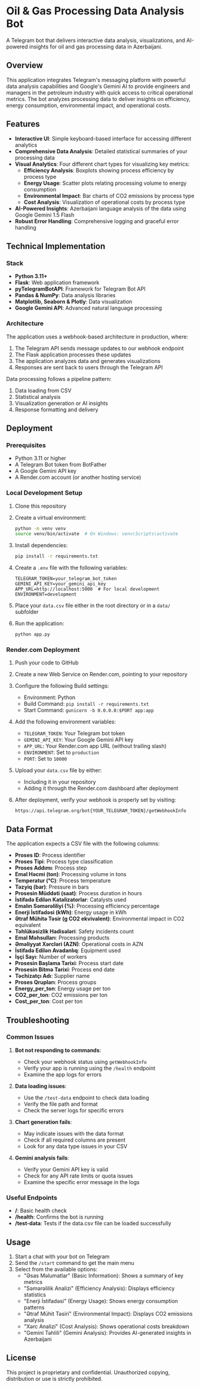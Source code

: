 # Oil & Gas Processing Data Analysis Bot

A Telegram bot that delivers interactive data analysis, visualizations, and AI-powered insights for oil and gas processing data in Azerbaijani.

## Overview

This application integrates Telegram's messaging platform with powerful data analysis capabilities and Google's Gemini AI to provide engineers and managers in the petroleum industry with quick access to critical operational metrics. The bot analyzes processing data to deliver insights on efficiency, energy consumption, environmental impact, and operational costs.

## Features

- **Interactive UI**: Simple keyboard-based interface for accessing different analytics
- **Comprehensive Data Analysis**: Detailed statistical summaries of your processing data
- **Visual Analytics**: Four different chart types for visualizing key metrics:
  - **Efficiency Analysis**: Boxplots showing process efficiency by process type
  - **Energy Usage**: Scatter plots relating processing volume to energy consumption
  - **Environmental Impact**: Bar charts of CO2 emissions by process type
  - **Cost Analysis**: Visualization of operational costs by process type
- **AI-Powered Insights**: Azerbaijani language analysis of the data using Google Gemini 1.5 Flash
- **Robust Error Handling**: Comprehensive logging and graceful error handling

## Technical Implementation

### Stack

- **Python 3.11+**
- **Flask**: Web application framework
- **pyTelegramBotAPI**: Framework for Telegram Bot API
- **Pandas & NumPy**: Data analysis libraries
- **Matplotlib, Seaborn & Plotly**: Data visualization
- **Google Gemini API**: Advanced natural language processing

### Architecture

The application uses a webhook-based architecture in production, where:

1. The Telegram API sends message updates to our webhook endpoint
2. The Flask application processes these updates
3. The application analyzes data and generates visualizations
4. Responses are sent back to users through the Telegram API

Data processing follows a pipeline pattern:
1. Data loading from CSV
2. Statistical analysis
3. Visualization generation or AI insights
4. Response formatting and delivery

## Deployment

### Prerequisites

- Python 3.11 or higher
- A Telegram Bot token from BotFather
- A Google Gemini API key
- A Render.com account (or another hosting service)

### Local Development Setup

1. Clone this repository

2. Create a virtual environment:
   ```bash
   python -m venv venv
   source venv/bin/activate  # On Windows: venv\Scripts\activate
   ```

3. Install dependencies:
   ```bash
   pip install -r requirements.txt
   ```

4. Create a `.env` file with the following variables:
   ```
   TELEGRAM_TOKEN=your_telegram_bot_token
   GEMINI_API_KEY=your_gemini_api_key
   APP_URL=http://localhost:5000  # For local development
   ENVIRONMENT=development
   ```

5. Place your `data.csv` file either in the root directory or in a `data/` subfolder

6. Run the application:
   ```bash
   python app.py
   ```

### Render.com Deployment

1. Push your code to GitHub

2. Create a new Web Service on Render.com, pointing to your repository

3. Configure the following Build settings:
   - Environment: Python
   - Build Command: `pip install -r requirements.txt`
   - Start Command: `gunicorn -b 0.0.0.0:$PORT app:app`

4. Add the following environment variables:
   - `TELEGRAM_TOKEN`: Your Telegram bot token
   - `GEMINI_API_KEY`: Your Google Gemini API key
   - `APP_URL`: Your Render.com app URL (without trailing slash)
   - `ENVIRONMENT`: Set to `production`
   - `PORT`: Set to `10000`

5. Upload your `data.csv` file by either:
   - Including it in your repository
   - Adding it through the Render.com dashboard after deployment

6. After deployment, verify your webhook is properly set by visiting:
   ```
   https://api.telegram.org/bot{YOUR_TELEGRAM_TOKEN}/getWebhookInfo
   ```

## Data Format

The application expects a CSV file with the following columns:

- **Proses ID**: Process identifier
- **Proses Tipi**: Process type classification
- **Proses Addımı**: Process step
- **Emal Həcmi (ton)**: Processing volume in tons
- **Temperatur (°C)**: Process temperature
- **Təzyiq (bar)**: Pressure in bars
- **Prosesin Müddəti (saat)**: Process duration in hours
- **İstifadə Edilən Katalizatorlar**: Catalysts used
- **Emalın Səmərəliliyi (%)**: Processing efficiency percentage
- **Enerji İstifadəsi (kWh)**: Energy usage in kWh
- **Ətraf Mühitə Təsir (g CO2 ekvivalent)**: Environmental impact in CO2 equivalent
- **Təhlükəsizlik Hadisələri**: Safety incidents count
- **Emal Məhsulları**: Processing products
- **Əməliyyat Xərcləri (AZN)**: Operational costs in AZN
- **İstifadə Edilən Avadanlıq**: Equipment used
- **İşçi Sayı**: Number of workers
- **Prosesin Başlama Tarixi**: Process start date
- **Prosesin Bitmə Tarixi**: Process end date
- **Təchizatçı Adı**: Supplier name
- **Proses Qrupları**: Process groups
- **Energy_per_ton**: Energy usage per ton
- **CO2_per_ton**: CO2 emissions per ton
- **Cost_per_ton**: Cost per ton

## Troubleshooting

### Common Issues

1. **Bot not responding to commands**:
   - Check your webhook status using `getWebhookInfo`
   - Verify your app is running using the `/health` endpoint
   - Examine the app logs for errors

2. **Data loading issues**:
   - Use the `/test-data` endpoint to check data loading
   - Verify the file path and format
   - Check the server logs for specific errors

3. **Chart generation fails**:
   - May indicate issues with the data format
   - Check if all required columns are present
   - Look for any data type issues in your CSV

4. **Gemini analysis fails**:
   - Verify your Gemini API key is valid
   - Check for any API rate limits or quota issues
   - Examine the specific error message in the logs

### Useful Endpoints

- **/**:  Basic health check
- **/health**: Confirms the bot is running
- **/test-data**: Tests if the data.csv file can be loaded successfully

## Usage

1. Start a chat with your bot on Telegram
2. Send the `/start` command to get the main menu
3. Select from the available options:
   - "Əsas Məlumatlar" (Basic Information): Shows a summary of key metrics
   - "Səmərəlilik Analizi" (Efficiency Analysis): Displays efficiency statistics
   - "Enerji İstifadəsi" (Energy Usage): Shows energy consumption patterns
   - "Ətraf Mühit Təsiri" (Environmental Impact): Displays CO2 emissions analysis
   - "Xərc Analizi" (Cost Analysis): Shows operational costs breakdown
   - "Gemini Təhlili" (Gemini Analysis): Provides AI-generated insights in Azerbaijani

## License

This project is proprietary and confidential. Unauthorized copying, distribution or use is strictly prohibited.